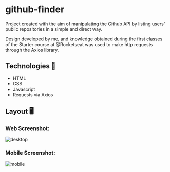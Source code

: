 # github-finder

Project created with the aim of manipulating the Github API by listing users' public repositories in a simple and direct way.

Design developed by me, and knowledge obtained during the first classes of the Starter course at @Rocketseat was used to make http requests through the Axios library.

## Technologies  🚀
- HTML
- CSS
- Javascript
- Requests via Axios

## Layout :desktop_computer:	
### Web Screenshot:
![desktop](https://user-images.githubusercontent.com/58784661/90991120-3f116a00-e57d-11ea-95b7-071b45ab059a.png)


### Mobile Screenshot:
![mobile](https://user-images.githubusercontent.com/58784661/90991132-55b7c100-e57d-11ea-85e0-fe76878a8686.png)
